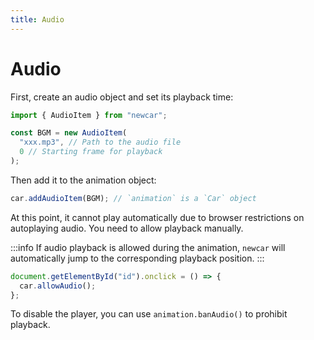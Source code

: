 ```yaml
---
title: Audio
---
```


# Audio

First, create an audio object and set its playback time:

```javascript
import { AudioItem } from "newcar";

const BGM = new AudioItem(
  "xxx.mp3", // Path to the audio file
  0 // Starting frame for playback
);
```

Then add it to the animation object:

```javascript
car.addAudioItem(BGM); // `animation` is a `Car` object
```

At this point, it cannot play automatically due to browser restrictions on autoplaying audio. You need to allow playback manually.

:::info
If audio playback is allowed during the animation, `newcar` will automatically jump to the corresponding playback position.
:::

```javascript
document.getElementById("id").onclick = () => {
  car.allowAudio();
};
```

To disable the player, you can use `animation.banAudio()` to prohibit playback.
